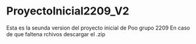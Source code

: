# ProyectoInicial2209_V2
Esta es la seunda version del proyecto inicial de Poo grupo 2209
En caso de que faltena rchivos descargar el .zip
